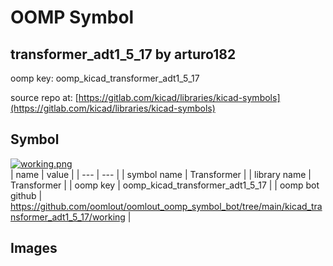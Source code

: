 # OOMP Symbol  
## transformer_adt1_5_17  by arturo182  
  
oomp key: oomp_kicad_transformer_adt1_5_17  
  
source repo at: [https://gitlab.com/kicad/libraries/kicad-symbols](https://gitlab.com/kicad/libraries/kicad-symbols)  
## Symbol  
  
[![working.png](working_600.png)](working.png)  
| name | value | 
| --- | --- | 
| symbol name | Transformer | 
| library name | Transformer | 
| oomp key | oomp_kicad_transformer_adt1_5_17 | 
| oomp bot github | https://github.com/oomlout/oomlout_oomp_symbol_bot/tree/main/kicad_transformer_adt1_5_17/working | 
## Images  
